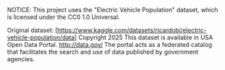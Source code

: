 NOTICE: This project uses the "Electric Vehicle Population" dataset, which is licensed under the CC0 1.0 Universal.

Original dataset: [https://www.kaggle.com/datasets/ricardobj/electric-vehicle-population/data]
Copyright 2025 
This dataset is available in USA Open Data Portal. http://data.gov/ The portal acts as a federated catalog that facilitates the search and use of data published by government agencies.
